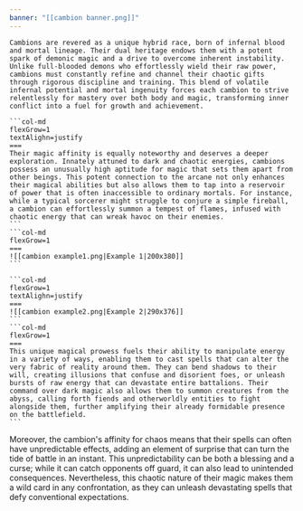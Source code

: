 ```yaml
---
banner: "[[cambion banner.png]]"
---
```

	Cambions are revered as a unique hybrid race, born of infernal blood and mortal lineage. Their dual heritage endows them with a potent spark of demonic magic and a drive to overcome inherent instability. Unlike full-blooded demons who effortlessly wield their raw power, cambions must constantly refine and channel their chaotic gifts through rigorous discipline and training. This blend of volatile infernal potential and mortal ingenuity forces each cambion to strive relentlessly for mastery over both body and magic, transforming inner conflict into a fuel for growth and achievement.

````col
```col-md
flexGrow=1
textAlighn=justify
===
Their magic affinity is equally noteworthy and deserves a deeper exploration. Innately attuned to dark and chaotic energies, cambions possess an unusually high aptitude for magic that sets them apart from other beings. This potent connection to the arcane not only enhances their magical abilities but also allows them to tap into a reservoir of power that is often inaccessible to ordinary mortals. For instance, while a typical sorcerer might struggle to conjure a simple fireball, a cambion can effortlessly summon a tempest of flames, infused with chaotic energy that can wreak havoc on their enemies.
```
```col-md
flexGrow=1
===
![[cambion example1.png|Example 1|200x380]]
```
````
````col
```col-md
flexGrow=1
textAlighn=justify
===
![[cambion example2.png|Example 2|290x376]]
```
```col-md
flexGrow=1
===
This unique magical prowess fuels their ability to manipulate energy in a variety of ways, enabling them to cast spells that can alter the very fabric of reality around them. They can bend shadows to their will, creating illusions that confuse and disorient foes, or unleash bursts of raw energy that can devastate entire battalions. Their command over dark magic also allows them to summon creatures from the abyss, calling forth fiends and otherworldly entities to fight alongside them, further amplifying their already formidable presence on the battlefield.
```
````

Moreover, the cambion's affinity for chaos means that their spells can often have unpredictable effects, adding an element of surprise that can turn the tide of battle in an instant. This unpredictability can be both a blessing and a curse; while it can catch opponents off guard, it can also lead to unintended consequences. Nevertheless, this chaotic nature of their magic makes them a wild card in any confrontation, as they can unleash devastating spells that defy conventional expectations.


